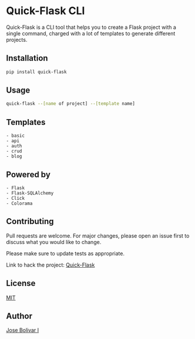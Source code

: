 # Quick-Flask CLI

Quick-Flask is a CLI tool that helps you to create a Flask project with a single command, charged with a lot of templates to generate different projects.

## Installation

```bash
pip install quick-flask
```

## Usage

```bash
quick-flask --[name of project] --[template name]
```

## Templates
```text
- basic
- api
- auth
- crud
- blog
```

## Powered by
```text
- Flask
- Flask-SQLAlchemy
- Click
- Colorama
```

## Contributing
Pull requests are welcome. For major changes, please open an issue first to discuss what you would like to change.

Please make sure to update tests as appropriate.

Link to hack the project: [Quick-Flask](https://github.com/bon-TI/quick-flask)

## License
[MIT](https://choosealicense.com/licenses/mit/)

## Author
[Jose Bolivar I](https://github.com/bon-TI)